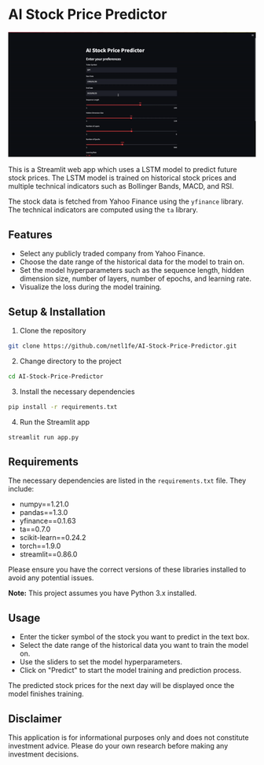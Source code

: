 # AI Stock Price Predictor
![Preview](preview.gif)

This is a Streamlit web app which uses a LSTM model to predict future stock prices. The LSTM model is trained on historical stock prices and multiple technical indicators such as Bollinger Bands, MACD, and RSI.

The stock data is fetched from Yahoo Finance using the `yfinance` library. The technical indicators are computed using the `ta` library.

## Features

- Select any publicly traded company from Yahoo Finance.
- Choose the date range of the historical data for the model to train on.
- Set the model hyperparameters such as the sequence length, hidden dimension size, number of layers, number of epochs, and learning rate.
- Visualize the loss during the model training.

## Setup & Installation

1. Clone the repository
```bash
git clone https://github.com/netl1fe/AI-Stock-Price-Predictor.git
```
2. Change directory to the project
```bash
cd AI-Stock-Price-Predictor
```
3. Install the necessary dependencies
```bash
pip install -r requirements.txt
```
4. Run the Streamlit app
```bash
streamlit run app.py
```

## Requirements

The necessary dependencies are listed in the `requirements.txt` file. They include:
- numpy==1.21.0
- pandas==1.3.0
- yfinance==0.1.63
- ta==0.7.0
- scikit-learn==0.24.2
- torch==1.9.0
- streamlit==0.86.0

Please ensure you have the correct versions of these libraries installed to avoid any potential issues.

**Note:** This project assumes you have Python 3.x installed. 

## Usage

- Enter the ticker symbol of the stock you want to predict in the text box.
- Select the date range of the historical data you want to train the model on.
- Use the sliders to set the model hyperparameters.
- Click on "Predict" to start the model training and prediction process.

The predicted stock prices for the next day will be displayed once the model finishes training.

## Disclaimer

This application is for informational purposes only and does not constitute investment advice. Please do your own research before making any investment decisions.
